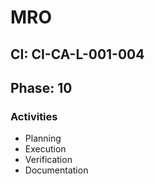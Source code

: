 # MRO

## CI: CI-CA-L-001-004
## Phase: 10

### Activities
- Planning
- Execution
- Verification
- Documentation

